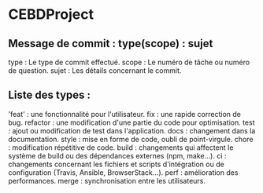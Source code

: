 # CEBDProject

## Message de commit : type(scope) : sujet

type : Le type de commit effectué.
scope : Le numéro de tâche ou numéro de question.
sujet : Les détails concernant le commit.

## Liste des types :
'feat' : une fonctionnalité pour l'utilisateur.
fix : une rapide correction de bug.
refactor : une modification d'une partie du code pour optimisation.
test : ajout ou modification de test dans l'application.
docs : changement dans la documentation.
style : mise en forme de code, oubli de point-virgule.
chore : modification répétitive de code.
build : changements qui affectent le système de build ou des dépendances externes (npm, make...).
ci : changements concernant les fichiers et scripts d'intégration ou de configuration (Travis, Ansible, BrowserStack...).
perf : amélioration des performances.
merge : synchronisation entre les utilisateurs.
